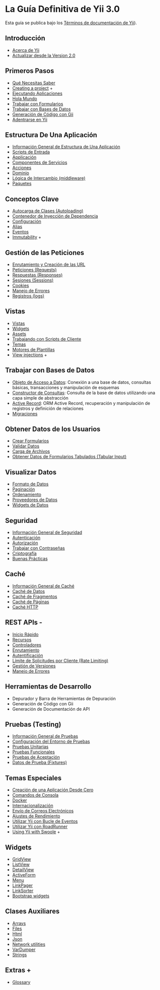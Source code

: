 # La Guía Definitiva de Yii 3.0

Esta guía se publica bajo los [Términos de documentación de
Yii](https://www.yiiframework.com/license#docs)).

Introducción
------------

* [Acerca de Yii](intro/what-is-yii.md)
* [Actualizar desde la Version 2.0](intro/upgrade-from-v2.md)


Primeros Pasos
---------------

* [Qué Necesitas Saber](start/prerequisites.md)
* [Creating a project](start/creating-project.md) +
* [Ejecutando Aplicaciones](start/workflow.md)
* [Hola Mundo](start/hello.md)
* [Trabajar con Formularios](start/forms.md)
* [Trabajar con Bases de Datos](start/databases.md)
* [Generación de Código con Gii](start/gii.md)
* [Adentrarse en Yii](start/looking-ahead.md)


Estructura De Una Aplicación
---------------------

* [Información General de Estructura de Una
  Aplicación](structure/overview.md)
* [Scripts de Entrada](structure/entry-script.md)
* [Applicación](structure/application.md)
* [Componentes de Servicios](structure/service.md)
* [Acciones](structure/action.md)
* [Dominio](structure/domain.md)
* [Lógica de Intercambio (middleware)](structure/middleware.md)
* [Paquetes](structure/package.md)

Conceptos Clave
------------

* [Autocarga de Clases (Autoloading)](concept/autoloading.md)
* [Contenedor de Inyección de Dependencia](concept/di-container.md)
* [Configuración](concept/configuration.md)
* [Alias](concept/aliases.md)
* [Eventos](concept/events.md)
* [Immutability](concept/immutability.md) +

Gestión de las Peticiones
-----------------

* [Enrutamiento y Creación de las URL](runtime/routing.md)
* [Peticiones (Requests)](runtime/request.md)
* [Respuestas (Responses)](runtime/response.md)
* [Sesiones (Sessions)](runtime/sessions.md)
* [Cookies](runtime/cookies.md)
* [Manejo de Errores](runtime/handling-errors.md)
* [Registros (logs)](runtime/logging.md)

Vistas
-----

* [Vistas](views/view.md)
* [Widgets](views/widget.md)
* [Assets](views/asset.md)
* [Trabajando con Scripts de Cliente](views/client-scripts.md)
* [Temas](views/theming.md)
* [Motores de Plantillas](views/template-engines.md)
* [View injections](views/view-injections.md) +


Trabajar con Bases de Datos
----------------------

* [Objeto de Acceso a Datos](db-dao.md): Conexión a una base de datos,
  consultas básicas, transacciones y manipulación de esquemas
* [Constructor de Consultas](db-query-builder.md): Consulta de la base de
  datos utilizando una capa simple de abstracción
* [Active Record](db-active-record.md): ORM Active Record, recuperación y
  manipulación de registros y definición de relaciones
* [Migraciones](db-migrations.md)

Obtener Datos de los Usuarios
-----------------------

* [Crear Formularios](input/forms.md)
* [Validar
  Datos](https://github.com/yiisoft/validator/blob/master/docs/guide/en/README.md)
* [Carga de Archivos](input/file-upload.md)
* [Obtener Datos de Formularios Tabulados (Tabular
  Input)](input/tabular-input.md)


Visualizar Datos
---------------

* [Formato de Datos](output/formatting.md)
* [Paginación](output/pagination.md)
* [Ordenamiento](output/sorting.md)
* [Proveedores de Datos](output/data-providers.md)
* [Widgets de Datos](output/data-widgets.md)

Seguridad
--------

* [Información General de Seguridad](security/overview.md)
* [Autenticación](security/authentication.md)
* [Autorización](security/authorization.md)
* [Trabajar con Contraseñas](security/passwords.md)
* [Criptografía](security/cryptography.md)
* [Buenas Prácticas](security/best-practices.md)


Caché
-------

* [Información General de Caché](caching/overview.md)
* [Caché de Datos](caching/data.md)
* [Caché de Fragmentos](caching/fragment.md)
* [Caché de Páginas](caching/page.md)
* [Caché HTTP](caching/http.md)


REST APIs -
-----------

* [Inicio Rápido](rest/quick-start.md)
* [Recursos](rest/resources.md)
* [Controladores](rest/controllers.md)
* [Enrutamiento](rest/routing.md)
* [Autentificación](rest/authentication.md)
* [Límite de Solicitudes por Cliente (Rate Limiting)](rest/rate-limiting.md)
* [Gestión de Versiones](rest/versioning.md)
* [Manejo de Errores](rest/error-handling.md)

Herramientas de Desarrollo
-----------------

* Depurador y Barra de Herramientas de Depuración
* Generación de Código con Gii
* Generación de Documentación de API


Pruebas (Testing)
-------

* [Información General de Pruebas](testing/overview.md)
* [Configuración del Entorno de Pruebas](testing/environment-setup.md)
* [Pruebas Unitarias](testing/unit.md)
* [Pruebas Funcionales](testing/functional.md)
* [Pruebas de Aceptación](testing/acceptance.md)
* [Datos de Prueba (Fixtures)](testing/fixtures.md)


Temas Especiales
--------------

* [Creación de una Aplicación Desde Cero](tutorial/start-from-scratch.md)
* [Comandos de Consola](tutorial/console-applications.md)
* [Docker](tutorial/docker.md)
* [Internacionalización](tutorial/i18n.md)
* [Envío de Correos Electrónicos](tutorial/mailing.md)
* [Ajustes de Rendimiento](tutorial/performance-tuning.md)
* [Utilizar Yii con Bucle de Eventos](tutorial/using-with-event-loop.md)
* [Utilizar Yii con RoadRunner](tutorial/using-yii-with-roadrunner.md)
* [Using Yii with Swoole](tutorial/using-yii-with-swoole.md) +

Widgets
-------

* [GridView](https://www.yiiframework.com/doc-2.0/yii-grid-gridview.html)
* [ListView](https://www.yiiframework.com/doc-2.0/yii-widgets-listview.html)
* [DetailView](https://www.yiiframework.com/doc-2.0/yii-widgets-detailview.html)
* [ActiveForm](https://www.yiiframework.com/doc-2.0/guide-input-forms.html#activerecord-based-forms-activeform)
* [Menu](https://www.yiiframework.com/doc-2.0/yii-widgets-menu.html)
* [LinkPager](https://www.yiiframework.com/doc-2.0/yii-widgets-linkpager.html)
* [LinkSorter](https://www.yiiframework.com/doc-2.0/yii-widgets-linksorter.html)
* [Bootstrap
  widgets](https://www.yiiframework.com/extension/yiisoft/yii2-bootstrap/doc/guide)


Clases Auxiliares
-------

* [Arrays](https://github.com/yiisoft/arrays/)
* [Files](https://github.com/yiisoft/files/)
* [Html](https://github.com/yiisoft/html/)
* [Json](https://github.com/yiisoft/json)
* [Network utilities](https://github.com/yiisoft/network-utilities/)
* [VarDumper](https://github.com/yiisoft/var-dumper)
* [Strings](https://github.com/yiisoft/strings)

Extras +
------

* [Glossary](glossary.md)
